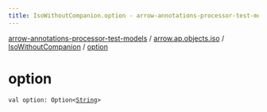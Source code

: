 ```yaml
---
title: IsoWithoutCompanion.option - arrow-annotations-processor-test-models
---
```


[arrow-annotations-processor-test-models](../../index.html) / [arrow.ap.objects.iso](../index.html) / [IsoWithoutCompanion](index.html) / [option](./option.html)

# option

`val option: Option<`[`String`](https://kotlinlang.org/api/latest/jvm/stdlib/kotlin/-string/index.html)`>`